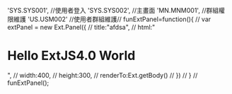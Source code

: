 'SYS.SYS001',   //使用者登入
        'SYS.SYS002',   //主畫面
        'MN.MNM001',     //群組權限維護
        'US.USM002'    //使用者群組維護// funExtPanel=function(){
        //     var extPanel = new Ext.Panel({
        //         title:"afdsa",
        //         html:"<h1>Hello ExtJS4.0 World</h1>",
        //         width:400,
        //         height:300,
        //         renderTo:Ext.getBody()
        //     })
        // }
        // funExtPanel();